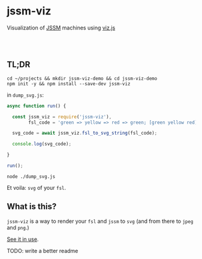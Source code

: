 # jssm-viz

Visualization of [JSSM](https://github.com/StoneCypher/jssm/) machines using [viz.js](https://github.com/mdaines/viz.js/)



<br/><br/>

## TL;DR

```shell
cd ~/projects && mkdir jssm-viz-demo && cd jssm-viz-demo
npm init -y && npm install --save-dev jssm-viz
```

in `dump_svg.js`:

```javascript
async function run() {

  const jssm_viz = require('jssm-viz'),
        fsl_code = 'green => yellow => red => green; [green yellow red] ~> off -> red;';

  svg_code = await jssm_viz.fsl_to_svg_string(fsl_code);

  console.log(svg_code);

}

run();
```

```shell
node ./dump_svg.js
```

Et voila: `svg` of your `fsl`.



## What is this?

`jssm-viz` is a way to render your `fsl` and `jssm` to `svg` (and from there to `jpeg` and `png`.)

[See it in use](https://stonecypher.github.io/jssm-viz-demo/graph_explorer.html).

TODO: write a better readme